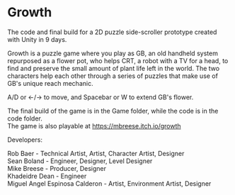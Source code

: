 # Growth
The code and final build for a 2D puzzle side-scroller prototype created with Unity in 9 days.  
  
Growth is a puzzle game where you play as GB, an old handheld system repurposed as a flower pot, who helps CRT, a robot with a TV for a head, to find and preserve the small amount of plant life left in the world. The two characters help each other through a series of puzzles that make use of GB's unique reach mechanic. 
  
A/D or <-/-> to move, and Spacebar or W to extend GB's flower.  
  
The final build of the game is in the Game folder, while the code is in the code folder.  
The game is also playable at https://mbreese.itch.io/growth  
  
Developers:
  
Rob Baer                         - Technical Artist, Artist, Character Artist, Designer  
Sean Boland                      - Engineer, Designer, Level Designer  
Mike Breese                      - Producer, Designer  
Khadeidre Dean                   - Engineer  
Miguel Angel Espinosa Calderon   - Artist, Environment Artist, Designer
